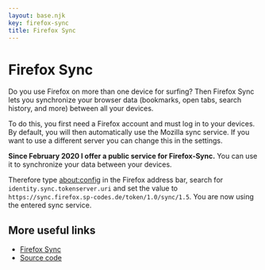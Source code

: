 ```yaml
---
layout: base.njk
key: firefox-sync
title: Firefox Sync
---
```

# Firefox Sync

Do you use Firefox on more than one device for surfing? Then Firefox Sync lets you synchronize your browser data (bookmarks, open tabs, search history, and more) between all your devices.

To do this, you first need a Firefox account and must log in to your devices. By default, you will then automatically use the Mozilla sync service. If you want to use a different server you can change this in the settings.

__Since February 2020 I offer a public service for Firefox-Sync.__ You can use it to synchronize your data between your devices.

Therefore type [about:config](about:config) in the Firefox address bar, search for `identity.sync.tokenserver.uri` and set the value to `https://sync.firefox.sp-codes.de/token/1.0/sync/1.5`. You are now using the entered sync service.

## More useful links

* [Firefox Sync](https://www.mozilla.org/de/firefox/accounts/)
* [Source code](https://github.com/mozilla-services/syncserver)
